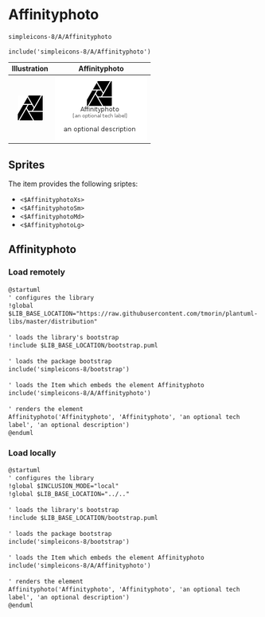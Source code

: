 # Affinityphoto


```text
simpleicons-8/A/Affinityphoto
```

```text
include('simpleicons-8/A/Affinityphoto')
```



| Illustration | Affinityphoto |
| :---: | :---: |
| ![illustration for Illustration](../../simpleicons-8/A/Affinityphoto.png) | ![illustration for Affinityphoto](../../simpleicons-8/A/Affinityphoto.Local.png) |



## Sprites
The item provides the following sriptes:

- `<$AffinityphotoXs>`
- `<$AffinityphotoSm>`
- `<$AffinityphotoMd>`
- `<$AffinityphotoLg>`





## Affinityphoto

### Load remotely
```plantuml
@startuml
' configures the library
!global $LIB_BASE_LOCATION="https://raw.githubusercontent.com/tmorin/plantuml-libs/master/distribution"

' loads the library's bootstrap
!include $LIB_BASE_LOCATION/bootstrap.puml

' loads the package bootstrap
include('simpleicons-8/bootstrap')

' loads the Item which embeds the element Affinityphoto
include('simpleicons-8/A/Affinityphoto')

' renders the element
Affinityphoto('Affinityphoto', 'Affinityphoto', 'an optional tech label', 'an optional description')
@enduml
```

### Load locally
```plantuml
@startuml
' configures the library
!global $INCLUSION_MODE="local"
!global $LIB_BASE_LOCATION="../.."

' loads the library's bootstrap
!include $LIB_BASE_LOCATION/bootstrap.puml

' loads the package bootstrap
include('simpleicons-8/bootstrap')

' loads the Item which embeds the element Affinityphoto
include('simpleicons-8/A/Affinityphoto')

' renders the element
Affinityphoto('Affinityphoto', 'Affinityphoto', 'an optional tech label', 'an optional description')
@enduml
```

